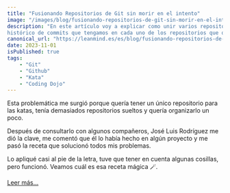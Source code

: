 ```yaml
---
title: "Fusionando Repositorios de Git sin morir en el intento"
image: "/images/blog/fusionando-repositorios-de-git-sin-morir-en-el-intento.webp"
description: "En este artículo voy a explicar como unir varios repositorios de Git en uno solo, llevándonos también el 
histórico de commits que tengamos en cada uno de los repositorios que queramos unir."
canonical_url: "https://leanmind.es/es/blog/fusionando-repositorios-de-git-sin-morir-en-el-intento/"
date: 2023-11-01
isPublished: true
tags:
    - "Git"
    - "Github"
    - "Kata"
    - "Coding Dojo"
---
```

Esta problemática me surgió porque quería tener un único repositorio para las katas, tenía demasiados repositorios sueltos 
y quería organizarlo un poco.

Después de consultarlo con algunos compañeros, José Luis Rodríguez me dió la clave, me comentó que él lo había hecho en 
algún proyecto y me pasó la receta que solucionó todos mis problemas.

Lo apliqué casi al pie de la letra, tuve que tener en cuenta algunas cosillas, pero funcionó. Veamos cuál es esa receta 
mágica 🪄.

<span class="read-more">[Leer más...](https://leanmind.es/es/blog/fusionando-repositorios-de-git-sin-morir-en-el-intento/)</span>